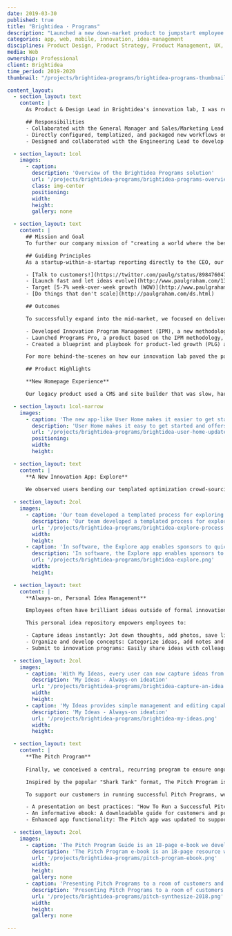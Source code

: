 ```yaml
---
date: 2019-03-30
published: true
title: "Brightidea · Programs"
description: "Launched a new down-market product to jumpstart employee innovation"
categories: app, web, mobile, innovation, idea-management
disciplines: Product Design, Product Strategy, Product Management, UX, User Research, Market Research, Writing, Speaking
media: Web
ownership: Professional
client: Brightidea
time_period: 2019-2020
thumbnail: "/projects/brightidea-programs/brightidea-programs-thumbnail.jpg"

content_layout:
  - section_layout: text
    content: | 
      As Product & Design Lead in Brightidea's innovation lab, I was responsible for the development and launch of "Programs Pro," a new product designed to expand our reach into the mid-market. Over the course of a year, I led a series of product experiments to refine methodologies that empower small teams within large organizations to generate and implement impactful ideas within their departments. This eventually culminated in [Brightidea Program](https://www.brightidea.com/product/program/) becoming the company's leading product in terms of sales.

      ## Responsibilities
      - Collaborated with the General Manager and Sales/Marketing Lead to conduct market research, analyze customer needs, and develop a comprehensive product strategy and roadmap that guided the development work
      - Directly configured, templatized, and packaged new workflows on the Brightidea platform, enabling new small-team use cases
      - Designed and collaborated with the Engineering Lead to develop new features and a streamlined set up experience, resulting in 10x reduction in onboarding time

  - section_layout: 1col
    images:
      - caption:
        description: 'Overview of the Brightidea Programs solution'
        url: '/projects/brightidea-programs/brightidea-programs-overview.png'
        class: img-center
        positioning: 
        width: 
        height:
        gallery: none

  - section_layout: text
    content: |
      ## Mission and Goal
      To further our company mission of "creating a world where the best ideas win," our team focused on democratizing innovation by empowering _every_ team to contribute their best ideas. We aimed to expand Brightidea's reach into the mid-market by offering tailored, cost-effective solutions. This strategic shift would make our powerful innovation platform accessible to a wider audience, ultimately driving greater innovation impact.

      ## Guiding Principles
      As a startup-within-a-startup reporting directly to the CEO, our guiding principles were borrowed heavily from Y Combinator and Paul Graham:

      - [Talk to customers!](https://twitter.com/paulg/status/898476047263518720)
      - [Launch fast and let ideas evolve](http://www.paulgraham.com/13sentences.html), aka "action produces information"
      - Target [5-7% week-over-week growth (WOW)](http://www.paulgraham.com/growth.html)
      - [Do things that don't scale](http://paulgraham.com/ds.html)

      ## Outcomes

      To successfully expand into the mid-market, we focused on delivering affordable solutions with streamlined onboarding and self-guided learning resources. Over the course of a year, we achieved the following:

      - Developed Innovation Program Management (IPM), a new methodology designed to accelerate employee-driven innovation within smaller teams. This framework provided the tools to get started with innovation management, and templates for running the highest-impact innovation activities. 
      - Launched Programs Pro, a product based on the IPM methodology, and iteratively improved it based on user feedback. This evolved into Brightidea Programs, which became the company's top-selling product, demonstrating the strong market demand for accessible innovation solutions.
      - Created a blueprint and playbook for product-led growth (PLG) at Brightidea, enabling self-service adoption and organic growth. This approach was later implemented for Idea Box and Whiteboard, demonstrating its effectiveness across multiple product lines.

      For more behind-the-scenes on how our innovation lab paved the path to PLG, see our CEO's article on [productled.org](https://www.productled.org/blog/how-brightideas-innovation-lab-paved-the-path-to-plg).

      ## Product Highlights

      **New Homepage Experience**

      Our legacy product used a CMS and site builder that was slow, hard to use, and error prone. We developed the seeds of a new Home page consisting of a personalized feed and built-in onboarding.

  - section_layout: 1col-narrow
    images:
      - caption: 'The new app-like User Home makes it easier to get started and offers a curated, personalized experience to each employee'
        description: 'User Home makes it easy to get started and offers a curated, personalized experience to each employee'
        url: '/projects/brightidea-programs/brightidea-user-home-updates.png'
        positioning: 
        width:
        height:

  - section_layout: text
    content: |
      **A New Innovation App: Explore**
      
      We observed users bending our templated optimization crowd-sourcing challenge to facilitate open-ended exploration of new market opportunities, so developed a tailored app around this use case called [Explore](https://www.brightidea.com/product/explore/).

  - section_layout: 2col
    images:
      - caption: 'Our team developed a templated process for exploring new market opportunities, as well as supporting materials for admins & sponsors'
        description: 'Our team developed a templated process for exploring new market opportunities, as well as supporting materials for admins & sponsors'
        url: '/projects/brightidea-programs/brightidea-explore-process.png'
        width:
        height:
      - caption: 'In software, the Explore app enables sponsors to quickly create a microsite, start with a preconfigured process, and automatically configures dozens of setup options so they can start collecting ideas fast'
        description: 'In software, the Explore app enables sponsors to quickly create a microsite, start with a preconfigured process, and automatically configures dozens of setup options so they can start collecting ideas fast'
        url: '/projects/brightidea-programs/brightidea-explore.png'
        width:
        height:

  - section_layout: text
    content: |
      **Always-on, Personal Idea Management**

      Employees often have brilliant ideas outside of formal innovation activities. "My Ideas" provides a dedicated space to capture and nurture those sparks of inspiration whenever they strike.

      This personal idea repository empowers employees to:

      - Capture ideas instantly: Jot down thoughts, add photos, save links, ensuring that no brilliant idea gets lost
      - Organize and develop concepts: Categorize ideas, add notes and attachments, and refine concepts over time
      - Submit to innovation programs: Easily share ideas with colleagues or submit them to relevant programs when the time is right, such as hackathons, problem-solving challenges, or optimization programs

  - section_layout: 2col
    images:
      - caption: 'With My Ideas, every user can now capture ideas from anywhere in Brightidea straight to their own personal, private repository; design explorations are pictured above'
        description: 'My Ideas - Always-on ideation'
        url: '/projects/brightidea-programs/brightidea-capture-an-idea.png'
        width:
        height:
      - caption: 'My Ideas provides simple management and editing capabilities, so details can be refined before submission to an innovation challenge; design evolution of the two main views are shown above'
        description: 'My Ideas - Always-on ideation'
        url: '/projects/brightidea-programs/brightidea-my-ideas.png'
        width:
        height:

  - section_layout: text
    content: |
      **The Pitch Program**
      
      Finally, we conceived a central, recurring program to ensure ongoing customer success that we named The Pitch Program. This is a scalable competition in the style of Shark Tank, great for engaging employees in order to find the most impactful ideas. I presented "How To Run a Successful Pitch Program" at [Synthesize 2018](https://synthesize.brightidea.com/), and we also developed the content into an ebook for customers and prospects. The existing Pitch app was refined to support a programmatic approach, and a roadmap was developed for future updates.

      Inspired by the popular "Shark Tank" format, The Pitch Program is a scalable competition designed to engage employees and uncover the most impactful ideas within your organization. It provides a structured framework for soliciting big ideas and funding winning projects.

      To support our customers in running successful Pitch Programs, we developed a comprehensive set of resources, including:

      - A presentation on best practices: "How To Run a Successful Pitch Program" presented at Synthesize 2018.
      - An informative ebook: A downloadable guide for customers and prospects.
      - Enhanced app functionality: The Pitch app was updated to support a recurring approach and improved executive reporting

  - section_layout: 2col
    images:
      - caption: 'The Pitch Program Guide is an 18-page e-book we developed for customers and prospects'
        description: 'The Pitch Program e-book is an 18-page resource we developed for customers and prospects'
        url: '/projects/brightidea-programs/pitch-program-ebook.png'
        width:
        height:
        gallery: none
      - caption: 'Presenting Pitch Programs to a room of customers and prospects at Synthesize 2018'
        description: 'Presenting Pitch Programs to a room of customers and prospects at Synthesize 2018'
        url: '/projects/brightidea-programs/pitch-synthesize-2018.png'
        width:
        height:
        gallery: none
    
---
```

<!--       
Strategy to scale beyond $10M ARR. Expand TAM by moving down market. 

find a whole new way to sell. In our pre-PLG days, we were running a classic B2B enterprise SaaS model. Our initial deal size was typically between $50K and $75K, and both the product and the sales process were pretty complex. Our product offers a lot of custom CSS options, which factored into every sales conversation. The sales cycle for these kinds of deals runs about 4 to 6 months and involves a classic 2010-style marketing stack: Google Ads, LinkedIn, HubSpot, content marketing, Salesforce, inside sales, and demos.

Use Brightidea Programs to drive innovative thinking in your organization and deliver impact quickly with minimal resources.

Jumpstart Employee Innovation
Innovation programs are a common place to start the innovation journey because they drive innovative thinking in an organization and deliver impact quickly with minimal resources. Usually, these are idea challenges, prototyping events (i.e. hackathons), and pitch competitions. By helping to run these initiatives, our Programs product enables the Head of Innovation Programs to jumpstart employee innovation and enjoy three important benefits:

Fostering a culture that engages employees in innovation
Running repeatable processes that build momentum for the innovation process

Creating measurable business impact from implementing great ideas
Within our Programs product suite are eight apps; each runs a different type of innovation activity. With this new release, we’ve added the Explore app for companies that want to explore ideas that address a market opportunity, with the goal of delivering greater value to their customers with an existing business model. You might, for example, seek to target younger customers in addition to your current customer base. With Explore, you can spearhead a company-wide discussion on how to provide value to this new market segment where they spend the most time: on mobile devices and social media.
// -->